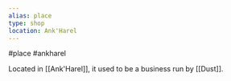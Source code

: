 ```yaml
---
alias: place
type: shop
location: Ank'Harel
---
```


#place #ankharel 

Located in [[Ank'Harel]], it used to be a business run by [[Dust]].
